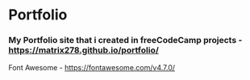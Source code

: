 # Portfolio
### My Portfolio site that i created in freeCodeCamp projects - https://matrix278.github.io/portfolio/ <br/>
Font Awesome - https://fontawesome.com/v4.7.0/ <br/>
